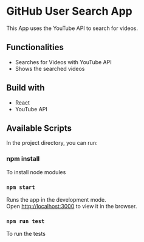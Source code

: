 # GitHub User Search App

This App uses the YouTube API to search for videos.

## Functionalities

- Searches for Videos with YouTube API
- Shows the searched videos

## Build with

- React
- YouTube API

## Available Scripts

In the project directory, you can run:

### npm install

To install node modules

### `npm start`

Runs the app in the development mode.<br>
Open [http://localhost:3000](http://localhost:3000) to view it in the browser.

### `npm run test`

To run the tests
